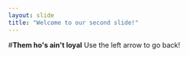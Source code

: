 ```yaml
---
layout: slide
title: "Welcome to our second slide!"
---
```

#**Them ho's ain't loyal**
Use the left arrow to go back!
